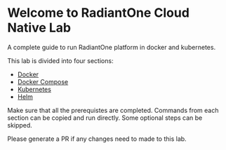 # Welcome to RadiantOne Cloud Native Lab

A complete guide to run RadiantOne platform in docker and kubernetes.

This lab is divided into four sections:

* [Docker](./docker.md)
* [Docker Compose](./docker-compose.md)
* [Kubernetes](./kubernetes.md)
* [Helm](./helm.md)

Make sure that all the prerequistes are completed. Commands from each section can be copied and run directly. Some optional steps can be skipped.

Please generate a PR if any changes need to made to this lab.
